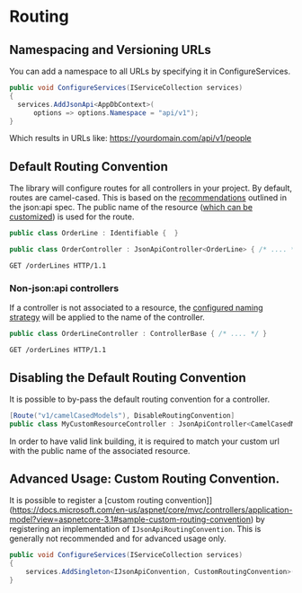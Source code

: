 # Routing

## Namespacing and Versioning URLs
You can add a namespace to all URLs by specifying it in ConfigureServices.

```c#
public void ConfigureServices(IServiceCollection services)
{
  services.AddJsonApi<AppDbContext>(
      options => options.Namespace = "api/v1");
}
```
Which results in URLs like: https://yourdomain.com/api/v1/people

## Default Routing Convention

The library will configure routes for all controllers in your project. By default, routes are camel-cased. This is based on the [recommendations](https://jsonapi.org/recommendations/) outlined in the json:api spec. The public name of the resource ([which can be customized](./resource-graph.md#public-resource-name)) is used for the route.

```c#
public class OrderLine : Identifiable {  }

public class OrderController : JsonApiController<OrderLine> { /* .... */ }
```

```http
GET /orderLines HTTP/1.1
```

### Non-json:api controllers

If a controller is not associated to a resource, the [configured naming strategy](./options.md#custom-serializer-settings) will be applied to the name of the controller.
```c#
public class OrderLineController : ControllerBase { /* .... */ }
```
```http
GET /orderLines HTTP/1.1
```

## Disabling the Default Routing Convention

It is possible to by-pass the default routing convention for a controller.
```c#
[Route("v1/camelCasedModels"), DisableRoutingConvention]
public class MyCustomResourceController : JsonApiController<CamelCasedModel> { /* ... */ }
```
In order to have valid link building, it is required to match your custom url with the public name of the associated resource.

## Advanced Usage: Custom Routing Convention.

It is possible to register a [custom routing convention]](https://docs.microsoft.com/en-us/aspnet/core/mvc/controllers/application-model?view=aspnetcore-3.1#sample-custom-routing-convention) by registering an implementation of `IJsonApiRoutingConvention`. This is generally not recommended and for advanced usage only.
```c#
public void ConfigureServices(IServiceCollection services)
{
	services.AddSingleton<IJsonApiConvention, CustomRoutingConvention>();
}
```